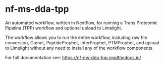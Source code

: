 # nf-ms-dda-tpp
An automated workflow, written in Nextflow, for running a Trans Proteomic Pipeline (TPP) workflow and optional upload to Limelight.

The workflow allows you to run the entire workflow, including raw file conversion, Comet, PeptideProphet, InterProphet, PTMProphet, and upload to Limelight without any need to install any of the workflow components.

For full documentation see: https://nf-ms-dda-tpp.readthedocs.io/
